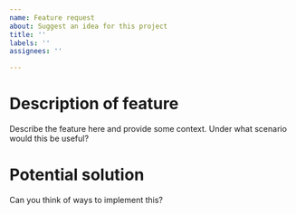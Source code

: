 ```yaml
---
name: Feature request
about: Suggest an idea for this project
title: ''
labels: ''
assignees: ''

---
```


# Description of feature
Describe the feature here and provide some context. Under what scenario would this be useful?

# Potential solution
Can you think of ways to implement this?
